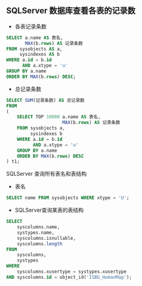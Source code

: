 <span id= "20184301">SQLServer 数据库查看各表的记录数</span>
----------

- 各表记录条数

```sql
SELECT a.name AS 表名,
       MAX(b.rows) AS 记录条数
FROM sysobjects AS a,
     sysindexes AS b
WHERE a.id = b.id
      AND a.xtype = 'u'
GROUP BY a.name
ORDER BY MAX(b.rows) DESC;
```
- 总记录条数

```sql
SELECT SUM(记录条数) AS 总记录数
FROM
(
    SELECT TOP 10000 a.name AS 表名,
                     MAX(b.rows) AS 记录条数
    FROM sysobjects a,
         sysindexes b
    WHERE a.id = b.id
          AND a.xtype = 'u'
    GROUP BY a.name
    ORDER BY MAX(b.rows) DESC
) t1;
```

<span id= "20184302">SQLServer 查询所有表名和表结构</span>

- 表名

```sql
SELECT name FROM sysobjects WHERE xtype = 'U';
```


- SQLServer查询某表的表结构

```sql
SELECT
	syscolumns.name,
	systypes.name,
	syscolumns.isnullable,
	syscolumns.length
FROM
	syscolumns,
	systypes
WHERE
	syscolumns.xusertype = systypes.xusertype
AND syscolumns.id = object_id('ISBG_HumanMap');
```








